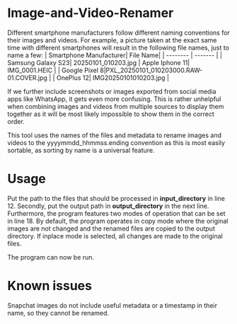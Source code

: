 # Image-and-Video-Renamer
Different smartphone manufacturers follow different naming conventions for their images and videos. 
For example, a picture taken at the exact same time with different smartphones will result in the following file names, just to name a few:
| Smartphone Manufacturer| File Name|
|  --------  |  -------  |
| Samsung Galaxy S23|  20250101_010203.jpg
| Apple Iphone 11| IMG_0001.HEIC |
| Google Pixel 8|PXL_20250101_010203000.RAW-01.COVER.jpg |
| OnePlus 12| IMG20250101010203.jpg |

If we further include screenshots or images exported from social media apps like WhatsApp, it gets even more confusing. This is rather unhelpful when combining images and videos from multiple sources to display them together as it will be most likely impossible to show them in the correct order.

This tool uses the names of the files and metadata to rename images and videos to the yyyymmdd_hhmmss.ending convention as this is most easily sortable, as sorting by name is a universal feature.

# Usage
Put the path to the files that should be processed in **input_directory** in line 12. 
Secondly, put the output path in **output_directory** in the next line.
Furthermore, the program features two modes of operation that can be set in line 18. By default, the program operates in copy mode where the original images are not changed and the renamed files are copied to the output directory. If inplace mode is selected, all changes are made to the original files.

The program can now be run.

# Known issues
Snapchat images do not include useful metadata or a timestamp in their name, so they cannot be renamed.
